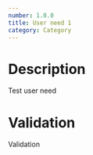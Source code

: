 ```yaml
---
number: 1.0.0
title: User need 1
category: Category
---
```

# Description

Test user need

# Validation

Validation